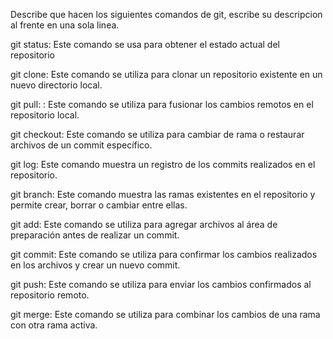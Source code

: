 Describe que hacen los siguientes comandos de git, escribe su descripcion al frente en una sola linea.

git status: Este comando se usa para obtener el estado actual del repositorio

git clone: Este comando se utiliza para clonar un repositorio existente en un nuevo directorio local.

git pull: : Este comando se utiliza para fusionar los cambios remotos en el repositorio local.

git checkout: Este comando se utiliza para cambiar de rama o restaurar archivos de un commit específico.

git log: Este comando muestra un registro de los commits realizados en el repositorio.

git branch: Este comando muestra las ramas existentes en el repositorio y permite crear, borrar o cambiar entre ellas.

git add:  Este comando se utiliza para agregar archivos al área de preparación antes de realizar un commit.

git commit:  Este comando se utiliza para confirmar los cambios realizados en los archivos y crear un nuevo commit.

git push:  Este comando se utiliza para enviar los cambios confirmados al repositorio remoto.

git merge:  Este comando se utiliza para combinar los cambios de una rama con otra rama activa.
